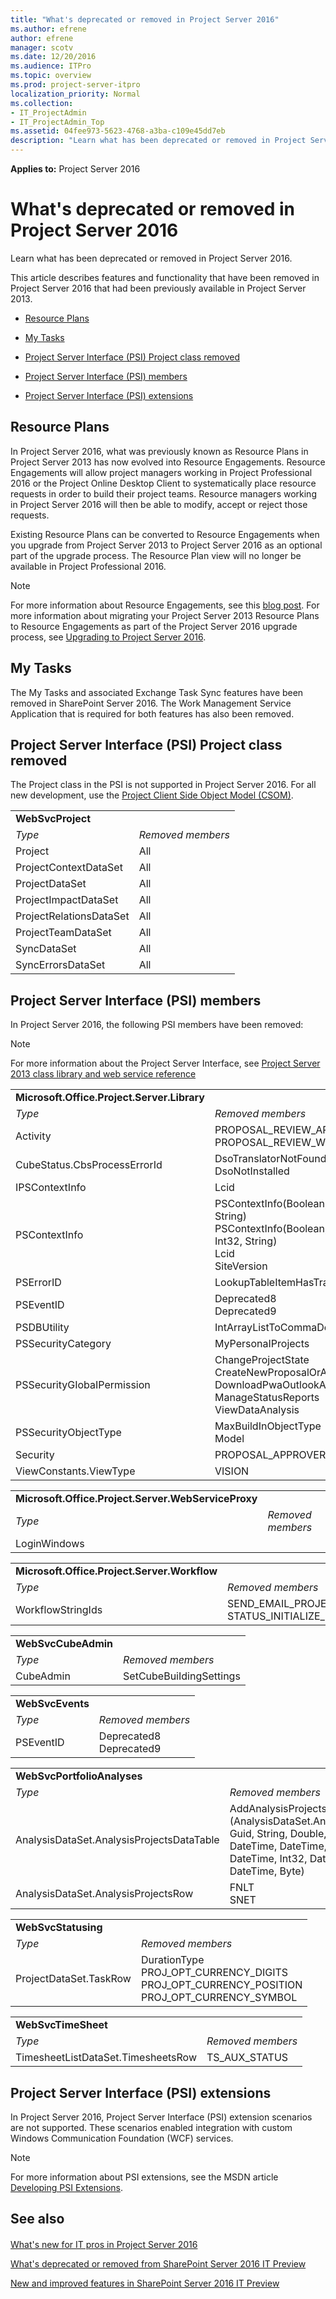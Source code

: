 ```yaml
---
title: "What's deprecated or removed in Project Server 2016"
ms.author: efrene
author: efrene
manager: scotv
ms.date: 12/20/2016
ms.audience: ITPro
ms.topic: overview
ms.prod: project-server-itpro
localization_priority: Normal
ms.collection:
- IT_ProjectAdmin
- IT_ProjectAdmin_Top
ms.assetid: 04fee973-5623-4768-a3ba-c109e45dd7eb
description: "Learn what has been deprecated or removed in Project Server 2016."
---
```

**Applies to:** Project Server 2016

# What's deprecated or removed in Project Server 2016
Learn what has been deprecated or removed in Project Server 2016.
  
This article describes features and functionality that have been removed in Project Server 2016 that had been previously available in Project Server 2013.
  
- [Resource Plans](what-s-deprecated-or-removed-in-project-server-2016.md#RePlan)
    
- [My Tasks](what-s-deprecated-or-removed-in-project-server-2016.md#MyTasks)
    
- [Project Server Interface (PSI) Project class removed](what-s-deprecated-or-removed-in-project-server-2016.md#ProjectClass)
    
- [Project Server Interface (PSI) members](what-s-deprecated-or-removed-in-project-server-2016.md#PSImem)
    
- [Project Server Interface (PSI) extensions](what-s-deprecated-or-removed-in-project-server-2016.md#PSIext)
    
## Resource Plans
<a name="RePlan"> </a>

In Project Server 2016, what was previously known as Resource Plans in Project Server 2013 has now evolved into Resource Engagements. Resource Engagements will allow project managers working in Project Professional 2016 or the Project Online Desktop Client to systematically place resource requests in order to build their project teams. Resource managers working in Project Server 2016 will then be able to modify, accept or reject those requests. 
  
Existing Resource Plans can be converted to Resource Engagements when you upgrade from Project Server 2013 to Project Server 2016 as an optional part of the upgrade process. The Resource Plan view will no longer be available in Project Professional 2016.
  
> [!NOTE]
> For more information about Resource Engagements, see this [blog post](http://go.microsoft.com/fwlink/?LinkID=620823&amp;clcid=0x409). For more information about migrating your Project Server 2013 Resource Plans to Resource Engagements as part of the Project Server 2016 upgrade process, see [Upgrading to Project Server 2016](upgrading-to-project-server-2016.md). 
  
## My Tasks
<a name="MyTasks"> </a>

The My Tasks and associated Exchange Task Sync features have been removed in SharePoint Server 2016. The Work Management Service Application that is required for both features has also been removed.
  
## Project Server Interface (PSI) Project class removed
<a name="ProjectClass"> </a>

The Project class in the PSI is not supported in Project Server 2016. For all new development, use the [Project Client Side Object Model (CSOM)](http://go.microsoft.com/fwlink/p/?LinkId=798162&amp;clcid=0x409).
  
|||
|:-----|:-----|
|**WebSvcProject** <br/> | |
| *Type*  <br/> | *Removed members*  <br/> |
|Project  <br/> |All  <br/> |
|ProjectContextDataSet  <br/> |All  <br/> |
|ProjectDataSet  <br/> |All  <br/> |
|ProjectImpactDataSet  <br/> |All  <br/> |
|ProjectRelationsDataSet  <br/> |All  <br/> |
|ProjectTeamDataSet  <br/> |All  <br/> |
|SyncDataSet  <br/> |All  <br/> |
|SyncErrorsDataSet  <br/> |All  <br/> |
   
## Project Server Interface (PSI) members
<a name="PSImem"> </a>

In Project Server 2016, the following PSI members have been removed: 
  
> [!NOTE]
> For more information about the Project Server Interface, see [Project Server 2013 class library and web service reference](https://go.microsoft.com/fwlink/p/?LinkId=623030)
  
|||
|:-----|:-----|
|**Microsoft.Office.Project.Server.Library** <br/> | |
| *Type*  <br/> | *Removed members*  <br/> |
|Activity  <br/> |PROPOSAL_REVIEW_APPROVAL_FEATURE_UID  <br/> PROPOSAL_REVIEW_WORKFLOW_FEATURE_UID  <br/> |
|CubeStatus.CbsProcessErrorId  <br/> |DsoTranslatorNotFound  <br/> DsoNotInstalled  <br/> |
|IPSContextInfo  <br/> |Lcid  <br/> |
|PSContextInfo  <br/> |PSContextInfo(Boolean, String, Guid, Guid, Guid, String)  <br/> PSContextInfo(Boolean, String, Guid, Guid, Guid, Int32, String)  <br/> Lcid  <br/> SiteVersion  <br/> |
|PSErrorID  <br/> |LookupTableItemHasTrailingOrLeadingWhitespace  <br/> |
|PSEventID  <br/> |Deprecated8  <br/> Deprecated9  <br/> |
|PSDBUtility  <br/> |IntArrayListToCommaDelimitedString  <br/> |
|PSSecurityCategory  <br/> |MyPersonaIProjects  <br/> |
|PSSecurityGIobaIPermission  <br/> |ChangeProjectState  <br/> CreateNewProposalOrActivity  <br/> DownloadPwaOutlookAddIn  <br/> ManageStatusReports  <br/> ViewDataAnalysis  <br/> |
|PSSecurityObjectType  <br/> |MaxBuildInObjectType  <br/> Model  <br/> |
|Security  <br/> |PROPOSAL_APPROVERS_GROUP_UID  <br/> |
|ViewConstants.ViewType  <br/> |VISION  <br/> |
   
|||
|:-----|:-----|
|**Microsoft.Office.Project.Server.WebServiceProxy** <br/> | |
| *Type*  <br/> | *Removed members*  <br/> |
|LoginWindows  <br/> |<all>  <br/> |
   
|||
|:-----|:-----|
|**Microsoft.Office.Project.Server.Workflow** <br/> | |
| *Type*  <br/> | *Removed members*  <br/> |
|WorkflowStringIds  <br/> |SEND_EMAIL_PROJECT_COMPLETED_BODY  <br/> STATUS_INITIALIZE_FAILED_INVALID_PROJECT  <br/> |
   
|||
|:-----|:-----|
|**WebSvcCubeAdmin** <br/> | |
| *Type*  <br/> | *Removed members*  <br/> |
|CubeAdmin  <br/> |SetCubeBuiIdingSettings  <br/> |
   
|||
|:-----|:-----|
|**WebSvcEvents** <br/> | |
| *Type*  <br/> | *Removed members*  <br/> |
|PSEventID  <br/> |Deprecated8  <br/> Deprecated9  <br/> |
   
|||
|:-----|:-----|
|**WebSvcPortfolioAnalyses** <br/> | |
| *Type*  <br/> | *Removed members*  <br/> |
|AnalysisDataSet.AnalysisProjectsDataTable  <br/> |AddAnalysisProjectsRow (AnalysisDataSet.AnalysisRow, Guid, String, Double, Double, DateTime, DateTime, DateTime, Int32, DateTime, DateTime, Byte)  <br/> |
|AnalysisDataSet.AnalysisProjectsRow  <br/> |FNLT  <br/> SNET  <br/> |
   
|||
|:-----|:-----|
|**WebSvcStatusing** <br/> | |
| *Type*  <br/> | *Removed members*  <br/> |
|ProjectDataSet.TaskRow  <br/> |DurationType  <br/> PROJ_OPT_CURRENCY_DIGITS  <br/> PROJ_OPT_CURRENCY_POSITION  <br/> PROJ_OPT_CURRENCY_SYMBOL  <br/> |
   
|||
|:-----|:-----|
|**WebSvcTimeSheet** <br/> | |
| *Type*  <br/> | *Removed members*  <br/> |
|TimesheetListDataSet.TimesheetsRow  <br/> |TS_AUX_STATUS  <br/> |
   
## Project Server Interface (PSI) extensions
<a name="PSIext"> </a>

In Project Server 2016, Project Server Interface (PSI) extension scenarios are not supported. These scenarios enabled integration with custom Windows Communication Foundation (WCF) services. 
  
> [!NOTE]
> For more information about PSI extensions, see the MSDN article [Developing PSI Extensions](https://go.microsoft.com/fwlink/p/?LinkId=623772). 
  
## See also
<a name="PSIext"> </a>

#### 

[What's new for IT pros in Project Server 2016](what-s-new-for-it-pros-in-project-server-2016.md)

[What's deprecated or removed from SharePoint Server 2016 IT Preview](http://technet.microsoft.com/library/5af9ee8b-39b8-489b-bcb9-64099618db51.aspx)
  
[New and improved features in SharePoint Server 2016 IT Preview](http://technet.microsoft.com/library/e81557fb-5046-4a67-8ec8-fdfda648af68.aspx)

